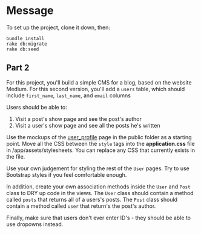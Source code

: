 # Message

To set up the project, clone it down, then:

    bundle install
    rake db:migrate
    rake db:seed


## Part 2

For this project, you'll build a simple CMS for a blog, based on the website Medium. For this second version, you'll add a `users` table, which should include `first_name`, `last_name`, and `email` columns

Users should be able to:

1. Visit a post's show page and see the post's author
2. Visit a user's show page and see all the posts he's written

Use the mockups of the [user_profile](http://htmlpreview.github.io/?https://github.com/tsl-s15/message_associations/blob/master/public/user_profile.html) page in the public folder as a starting point. Move all the CSS between the `style` tags into the **application.css** file in /app/assets/stylesheets. You can replace any CSS that currently exists in the file.

Use your own judgement for styling the rest of the `User` pages. Try to use Bootstrap styles if you feel comfortable enough.

In addition, create your own association methods inside the `User` and `Post` class to DRY up code in the views. The `User` class should contain a method called `posts` that returns all of a users's posts. The `Post` class should contain a method called `user` that return's the post's author.

Finally, make sure that users don't ever enter ID's - they should be able to use dropowns instead.

